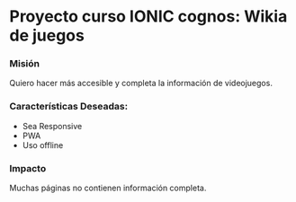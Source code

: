 # Proyecto curso IONIC cognos: Wikia de juegos

### Misión
Quiero hacer más accesible y completa la información de videojuegos.

### Características Deseadas: 
- Sea Responsive 
- PWA
- Uso offline

### Impacto
Muchas páginas no contienen información completa.
